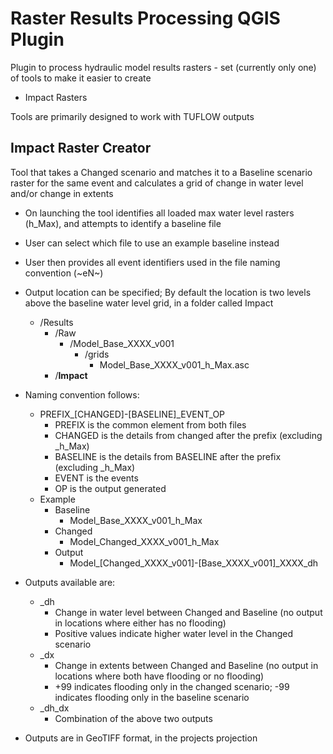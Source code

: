 # Raster Results Processing QGIS Plugin
Plugin to process hydraulic model results rasters - set (currently only one) of tools to make it easier to create
* Impact Rasters

Tools are primarily designed to work with TUFLOW outputs

## Impact Raster Creator
Tool that takes a Changed scenario and matches it to a Baseline scenario raster for the same event and calculates a grid of change in water level and/or change in extents

* On launching the tool identifies all loaded max water level rasters (h_Max), and attempts to identify a baseline file

* User can select which file to use an example baseline instead

* User then provides all event identifiers used in the file naming convention (\~eN~)

* Output location can be specified; By default the location is two levels above the baseline water level grid, in a folder called Impact
  * /Results
    * /Raw
      * /Model_Base_XXXX_v001
        * /grids
          * Model_Base_XXXX_v001_h_Max.asc
    * /**Impact**

* Naming convention follows:
  * PREFIX_[CHANGED]-[BASELINE]_EVENT_OP
    * PREFIX is the common element from both files
    * CHANGED is the details from changed after the prefix (excluding _h_Max)
    * BASELINE is the details from BASELINE after the prefix (excluding _h_Max)
    * EVENT is the events
    * OP is the output generated
  * Example
    * Baseline
      * Model_Base_XXXX_v001_h_Max
    * Changed
      * Model_Changed_XXXX_v001_h_Max
    * Output
      * Model_[Changed_XXXX_v001]-[Base_XXXX_v001]_XXXX_dh

* Outputs available are:
  * _dh
    * Change in water level between Changed and Baseline (no output in locations where either has no flooding)
    * Positive values indicate higher water level in the Changed scenario
  * _dx
    * Change in extents between Changed and Baseline (no output in locations where both have flooding or no flooding)
    * +99 indicates flooding only in the changed scenario; -99 indicates flooding only in the baseline scenario
  * _dh_dx
    * Combination of the above two outputs

* Outputs are in GeoTIFF format, in the projects projection
